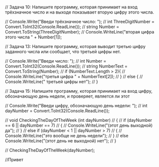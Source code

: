 // Задача 10: Напишите программу, которая принимает на вход трёхзначное число и на выходе показывает вторую цифру этого числа.

// Console.Write("Введи трёхзначное число: ");
// int ThreeDigitNumber = Convert.ToInt32(Console.ReadLine());
// string Number = Convert.ToString(ThreeDigitNumber);
// Console.WriteLine("вторая цифра этого числа " + Number[1]);

// Задача 13: Напишите программу, которая выводит третью цифру заданного числа или сообщает, что третьей цифры нет.

// Console.Write("Введи число: ");
// int Number = Convert.ToInt32(Console.ReadLine());
// string NumberText = Convert.ToString(Number);
// if (NumberText.Length > 2){
//   Console.WriteLine("третья цифра " + NumberText[2]);
// }
// else {
//   Console.WriteLine(" третьей цифры нет");
// }

// Задача 15: Напишите программу, которая принимает на вход цифру, обозначающую день недели, и проверяет, является ли этот

// Console.Write("Введи цифру, обозначающую день недели: ");
// int dayNumber = Convert.ToInt32(Console.ReadLine());

// void CheckingTheDayOfTheWeek (int dayNumber) 
//  {
//   if (dayNumber == 6 || dayNumber == 7) 
//   {
//   Console.WriteLine("(этот день выходной) да");
//   }
//   else if (dayNumber < 1 || dayNumber > 7) 
//   {
//     Console.WriteLine("это вообще не день недели");
//   }
//   else Console.WriteLine("(этот день не выходной) нет");
//  }   

// CheckingTheDayOfTheWeek(dayNumber);


//Привет
